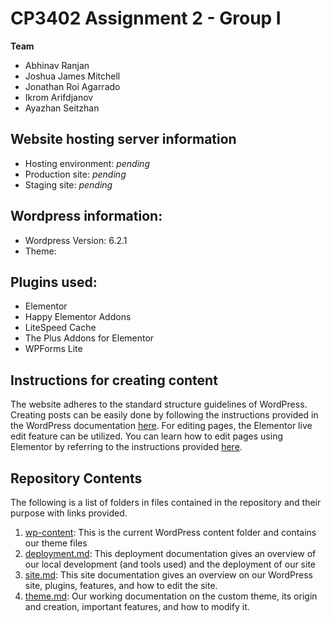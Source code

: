 # CP3402 Assignment 2 - Group I


**Team**
- Abhinav Ranjan
- Joshua James Mitchell
- Jonathan Roi Agarrado	
- Ikrom Arifdjanov
- Ayazhan Seitzhan

## Website hosting server information
- Hosting environment: *pending*
- Production site: *pending*
- Staging site: *pending*

## Wordpress information:
- Wordpress Version: 6.2.1
- Theme:

## Plugins used:
- Elementor
- Happy Elementor Addons
- LiteSpeed Cache
- The Plus Addons for Elementor
- WPForms Lite

## Instructions for creating content
The website adheres to the standard structure guidelines of WordPress. Creating posts can be easily done by following the instructions provided in the WordPress documentation [here](https://wordpress.org/support/article/writing-posts/). For editing pages, the Elementor live edit feature can be utilized. You can learn how to edit pages using Elementor by referring to the instructions provided [here](https://seattleu.instructure.com/courses/1578991/pages/how-to-edit-pages-with-elementor#:~:text=Editing%20with%20Elementor&text=Navigate%20to%20the%20desired%20page,correctly%20when%20editing%20inside%20Elementor.).

## Repository Contents

The following is a list of folders in files contained in the repository and their purpose with links provided.

1. [wp-content](/wp-content): This is the current WordPress content folder and contains our theme files
2. [deployment.md](deployment.md): This deployment documentation gives an overview of our local development (and tools
   used) and the deployment of our site
3. [site.md](site.md): This site documentation gives an overview on our WordPress site, plugins, features, and how to
   edit the site.
4. [theme.md](theme.md): Our working documentation on the custom theme, its origin and creation, important features, and
   how to modify it.
